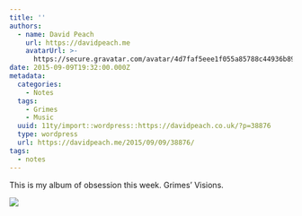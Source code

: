 ```yaml
---
title: ''
authors:
  - name: David Peach
    url: https://davidpeach.me
    avatarUrl: >-
      https://secure.gravatar.com/avatar/4d7faf5eee1f055a85788c44936b8995eaab6dfb004e7854ec747ccb272e91ee?s=96&d=mm&r=g
date: 2015-09-09T19:32:00.000Z
metadata:
  categories:
    - Notes
  tags:
    - Grimes
    - Music
  uuid: 11ty/import::wordpress::https://davidpeach.co.uk/?p=38876
  type: wordpress
  url: https://davidpeach.me/2015/09/09/38876/
tags:
  - notes
---
```

This is my album of obsession this week. Grimes’ Visions.

[![](/assets/Grimes-Visions-album-NQ9zMFVKecSH.jpeg)](/assets/Grimes-Visions-album-NQ9zMFVKecSH.jpeg)